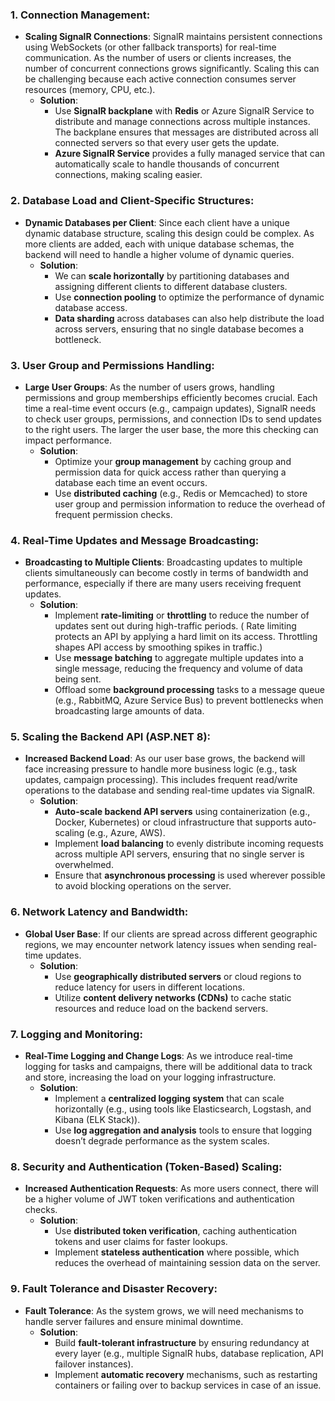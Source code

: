 ### 1. **Connection Management:**

- **Scaling SignalR Connections**: SignalR maintains persistent connections using WebSockets (or other fallback transports) for real-time communication. As the number of users or clients increases, the number of concurrent connections grows significantly. Scaling this can be challenging because each active connection consumes server resources (memory, CPU, etc.).
    - **Solution**:
        - Use **SignalR backplane** with **Redis** or Azure SignalR Service to distribute and manage connections across multiple instances. The backplane ensures that messages are distributed across all connected servers so that every user gets the update.
        - **Azure SignalR Service** provides a fully managed service that can automatically scale to handle thousands of concurrent connections, making scaling easier.

### 2. **Database Load and Client-Specific Structures:**

- **Dynamic Databases per Client**: Since each client have a unique dynamic database structure, scaling this design could be complex. As more clients are added, each with unique database schemas, the backend will need to handle a higher volume of dynamic queries.
    - **Solution**:
        - We can **scale horizontally** by partitioning databases and assigning different clients to different database clusters.
        - Use **connection pooling** to optimize the performance of dynamic database access.
        - **Data sharding** across databases can also help distribute the load across servers, ensuring that no single database becomes a bottleneck.

### 3. **User Group and Permissions Handling:**

- **Large User Groups**: As the number of users grows, handling permissions and group memberships efficiently becomes crucial. Each time a real-time event occurs (e.g., campaign updates), SignalR needs to check user groups, permissions, and connection IDs to send updates to the right users. The larger the user base, the more this checking can impact performance.
    - **Solution**:
        - Optimize your **group management** by caching group and permission data for quick access rather than querying a database each time an event occurs.
        - Use **distributed caching** (e.g., Redis or Memcached) to store user group and permission information to reduce the overhead of frequent permission checks.

### 4. **Real-Time Updates and Message Broadcasting:**

- **Broadcasting to Multiple Clients**: Broadcasting updates to multiple clients simultaneously can become costly in terms of bandwidth and performance, especially if there are many users receiving frequent updates.
    - **Solution**:
        - Implement **rate-limiting** or **throttling** to reduce the number of updates sent out during high-traffic periods. ( Rate limiting protects an API by applying a hard limit on its access. Throttling shapes API access by smoothing spikes in traffic.)
        - Use **message batching** to aggregate multiple updates into a single message, reducing the frequency and volume of data being sent.
        - Offload some **background processing** tasks to a message queue (e.g., RabbitMQ, Azure Service Bus) to prevent bottlenecks when broadcasting large amounts of data.

### 5. **Scaling the Backend API (ASP.NET 8)**:

- **Increased Backend Load**: As our user base grows, the backend will face increasing pressure to handle more business logic (e.g., task updates, campaign processing). This includes frequent read/write operations to the database and sending real-time updates via SignalR.
    - **Solution**:
        - **Auto-scale backend API servers** using containerization (e.g., Docker, Kubernetes) or cloud infrastructure that supports auto-scaling (e.g., Azure, AWS).
        - Implement **load balancing** to evenly distribute incoming requests across multiple API servers, ensuring that no single server is overwhelmed.
        - Ensure that **asynchronous processing** is used wherever possible to avoid blocking operations on the server.

### 6. **Network Latency and Bandwidth:**

- **Global User Base**: If our clients are spread across different geographic regions, we may encounter network latency issues when sending real-time updates.
    - **Solution**:
        - Use **geographically distributed servers** or cloud regions to reduce latency for users in different locations.
        - Utilize **content delivery networks (CDNs)** to cache static resources and reduce load on the backend servers.

### 7. **Logging and Monitoring:**

- **Real-Time Logging and Change Logs**: As we introduce real-time logging for tasks and campaigns, there will be additional data to track and store, increasing the load on your logging infrastructure.
    - **Solution**:
        - Implement a **centralized logging system** that can scale horizontally (e.g., using tools like Elasticsearch, Logstash, and Kibana (ELK Stack)).
        - Use **log aggregation and analysis** tools to ensure that logging doesn’t degrade performance as the system scales.

### 8. **Security and Authentication (Token-Based) Scaling:**

- **Increased Authentication Requests**: As more users connect, there will be a higher volume of JWT token verifications and authentication checks.
    - **Solution**:
        - Use **distributed token verification**, caching authentication tokens and user claims for faster lookups.
        - Implement **stateless authentication** where possible, which reduces the overhead of maintaining session data on the server.

### 9. **Fault Tolerance and Disaster Recovery:**

- **Fault Tolerance**: As the system grows, we will need mechanisms to handle server failures and ensure minimal downtime.
    - **Solution**:
        - Build **fault-tolerant infrastructure** by ensuring redundancy at every layer (e.g., multiple SignalR hubs, database replication, API failover instances).
        - Implement **automatic recovery** mechanisms, such as restarting containers or failing over to backup services in case of an issue.

